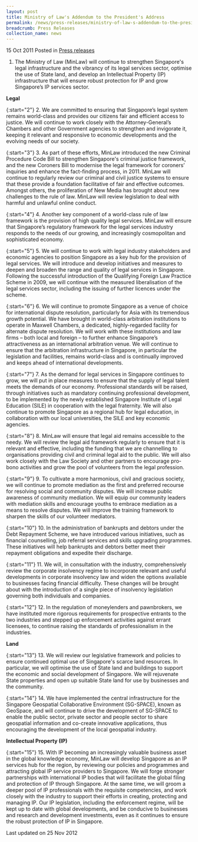 ```yaml
---
layout: post
title: Ministry of Law's Addendum to the President's Address
permalink: /news/press-releases/ministry-of-law-s-addendum-to-the-president-s-address
breadcrumb: Press Releases
collection_name: news
---
```


15 Oct 2011 Posted in [Press releases](/news/press-releases)

1. The Ministry of Law (MinLaw) will continue to strengthen Singapore's legal infrastructure and the vibrancy of its legal services sector, optimise the use of State land, and develop an Intellectual Property (IP) infrastructure that will ensure robust protection for IP and grow Singapore’s IP services sector.

**Legal**

{:start="2"}
2. We are committed to ensuring that Singapore’s legal system remains world-class and provides our citizens fair and efficient access to justice. We will continue to work closely with the Attorney-General’s Chambers and other Government agencies to strengthen and invigorate it, keeping it relevant and responsive to economic developments and the evolving needs of our society.

{:start="3"}
3. As part of these efforts, MinLaw introduced the new Criminal Procedure Code Bill to strengthen Singapore's criminal justice framework, and the new Coroners Bill to modernise the legal framework for coroners’ inquiries and enhance the fact-finding process, in 2011. MinLaw will continue to regularly review our criminal and civil justice systems to ensure that these provide a foundation facilitative of fair and effective outcomes. Amongst others, the proliferation of New Media has brought about new challenges to the rule of law. MinLaw will review legislation to deal with harmful and unlawful online conduct.

{:start="4"}
4. Another key component of a world-class rule of law framework is the provision of high quality legal services. MinLaw will ensure that Singapore’s regulatory framework for the legal services industry responds to the needs of our growing, and increasingly cosmopolitan and sophisticated economy.

{:start="5"}
5. We will continue to work with legal industry stakeholders and economic agencies to position Singapore as a key hub for the provision of legal services. We will introduce and develop initiatives and measures to deepen and broaden the range and quality of legal services in Singapore. Following the successful introduction of the Qualifying Foreign Law Practice Scheme in 2009, we will continue with the measured liberalisation of the legal services sector, including the issuing of further licences under the scheme.

{:start="6"}
6. We will continue to promote Singapore as a venue of choice for international dispute resolution, particularly for Asia with its tremendous growth potential. We have brought in world-class arbitration institutions to operate in Maxwell Chambers, a dedicated, highly-regarded facility for alternate dispute resolution. We will work with these institutions and law firms – both local and foreign – to further enhance Singapore’s attractiveness as an international arbitration venue. We will continue to ensure that the arbitration infrastructure in Singapore, in particular the legislation and facilities, remains world-class and is continually improved and keeps ahead of international developments.

{:start="7"}
7. As the demand for legal services in Singapore continues to grow, we will put in place measures to ensure that the supply of legal talent meets the demands of our economy. Professional standards will be raised, through initiatives such as mandatory continuing professional development, to be implemented by the newly established Singapore Institute of Legal Education (SILE) in cooperation with the legal fraternity. We will also continue to promote Singapore as a regional hub for legal education, in collaboration with our local universities, the SILE and key economic agencies.

{:start="8"}
8. MinLaw will ensure that legal aid remains accessible to the needy. We will review the legal aid framework regularly to ensure that it is relevant and effective, including the funding that we are channelling to organisations providing civil and criminal legal aid to the public. We will also work closely with the Law Society and other partners to encourage pro-bono activities and grow the pool of volunteers from the legal profession.

{:start="9"}
9. To cultivate a more harmonious, civil and gracious society, we will continue to promote mediation as the first and preferred recourse for resolving social and community disputes. We will increase public awareness of community mediation. We will equip our community leaders with mediation skills and encourage youths to embrace mediation as a means to resolve disputes. We will improve the training framework to sharpen the skills of our volunteer mediators.

{:start="10"}
10. In the administration of bankrupts and debtors under the Debt Repayment Scheme, we have introduced various initiatives, such as financial counselling, job referral services and skills upgrading programmes. These initiatives will help bankrupts and debtors better meet their repayment obligations and expedite their discharge.

{:start="11"}
11. We will, in consultation with the industry, comprehensively review the corporate insolvency regime to incorporate relevant and useful developments in corporate insolvency law and widen the options available to businesses facing financial difficulty. These changes will be brought about with the introduction of a single piece of insolvency legislation governing both individuals and companies. 

{:start="12"}
12. In the regulation of moneylenders and pawnbrokers, we have instituted more rigorous requirements for prospective entrants to the two industries and stepped up enforcement activities against errant licensees, to continue raising the standards of professionalism in the industries.

**Land**

{:start="13"}
13. We will review our legislative framework and policies to ensure continued optimal use of Singapore's scarce land resources. In particular, we will optimise the use of State land and buildings to support the economic and social development of Singapore. We will rejuvenate State properties and open up suitable State land for use by businesses and the community.

{:start="14"}
14. We have implemented the central infrastructure for the Singapore Geospatial Collaborative Environment (SG-SPACE), known as GeoSpace, and will continue to drive the development of SG-SPACE to enable the public sector, private sector and people sector to share geospatial information and co-create innovative applications, thus encouraging the development of the local geospatial industry.

**Intellectual Property (IP)**

{:start="15"}
15. With IP becoming an increasingly valuable business asset in the global knowledge economy, MinLaw will develop Singapore as an IP services hub for the region, by reviewing our policies and programmes and attracting global IP service providers to Singapore. We will forge stronger partnerships with international IP bodies that will facilitate the global filing and protection of IP through Singapore. At the same time, we will groom a deeper pool of IP professionals with the requisite competencies, and work closely with the industry to support their efforts in creating, protecting and managing IP. Our IP legislation, including the enforcement regime, will be kept up to date with global developments, and be conducive to businesses and research and development investments, even as it continues to ensure the robust protection of IP in Singapore.

<p class="right-side-updated">Last updated on 25 Nov 2012</p>
